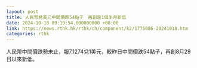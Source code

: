 ```yaml
---
layout: post
title: 人民幣兌美元中間價跌54點子　再創逾1個半月新低
date: 2024-10-18 09:19:54.000000000 +08:00
link: https://news.rthk.hk/rthk/ch/component/k2/1775086-20241018.htm
categories: rthk
---
```


人民幣中間價跌勢未止，報7.1274兌1美元，較昨日中間價跌54點子，再創8月29日以來新低。
